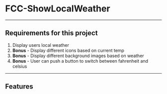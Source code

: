 # FCC-ShowLocalWeather

----

## Requirements for this project

1. Display users local weather
2. **Bonus** - Display different icons based on current temp
3. **Bonus** - Display different background images based on weather
4. **Bonus** - User can push a button to switch between fahrenheit and celsius

----

## Features

